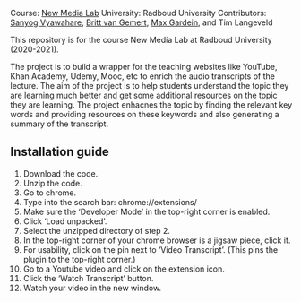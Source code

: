 Course: [New Media Lab](https://www.ru.nl/courseguides/science/vm/osirislinks/andere-faculteiten5/sow-mki52-new-media-lab/)
University: Radboud University
Contributors: [Sanyog Vyawahare](https://github.com/JackRio), [Britt van Gemert](https://github.com/Brittvg), [Max Gardein](https://github.com/MGardien), and Tim Langeveld  


This repository is for the course New Media Lab at Radboud University (2020-2021).  

The project is to build a wrapper for the teaching websites like YouTube, Khan Academy, Udemy, Mooc, etc to enrich the audio transcripts of the 
lecture. The aim of the project is to help students understand the topic they are learning much better and get some 
additional resources on the topic they are learning. The project enhacnes the topic by finding the relevant key words and providing resources on these keywords and also generating a summary of the transcript.  


## Installation guide
1. Download the code.   
2. Unzip the code.  
3. Go to chrome.  
4. Type into the search bar: chrome://extensions/  
5. Make sure the ‘Developer Mode’ in the top-right corner is enabled.  
6. Click ‘Load unpacked’.  
7. Select the unzipped directory of step 2.  
8. In the top-right corner of your chrome browser is a jigsaw piece, click it.  
9. For usability, click on the pin next to ‘Video Transcript’. (This pins the plugin to the top-right corner.)  
10. Go to a Youtube video and click on the extension icon.  
11. Click the ‘Watch Transcript’ button.  
12. Watch your video in the new window.  
